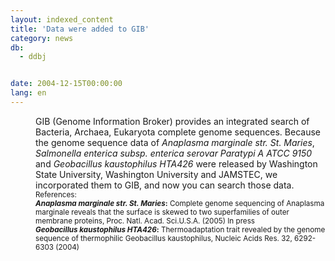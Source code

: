 ```yaml
---
layout: indexed_content
title: 'Data were added to GIB'
category: news
db:
  - ddbj


date: 2004-12-15T00:00:00
lang: en
---
```


<html>
<dd>GIB (Genome Information Broker) provides an integrated search of Bacteria, Archaea, Eukaryota complete genome sequences. Because the genome sequence data of <i>Anaplasma marginale str. St. Maries</i>, <i>Salmonella enterica subsp. enterica serovar Paratypi A ATCC 9150</i> and <i>Geobacillus kaustophilus HTA426</i> were released by Washington State University, Washington University and JAMSTEC, we incorporated them to GIB, and now you can search those data.
<dd><small>References: </small>
<dd><small><b><i>Anaplasma marginale str. St. Maries</i>:</b> Complete genome sequencing of Anaplasma marginale reveals that the surface is skewed to two superfamilies of outer membrane proteins, Proc. Natl. Acad. Sci.U.S.A. (2005) In press</small>
<dd><small><b><i>Geobacillus kaustophilus HTA426</i>:</b> Thermoadaptation trait revealed by the genome sequence of thermophilic Geobacillus kaustophilus, Nucleic Acids Res. 32, 6292-6303 (2004)</small></dd>
</dd>
</dd>
</dd>
</html>
